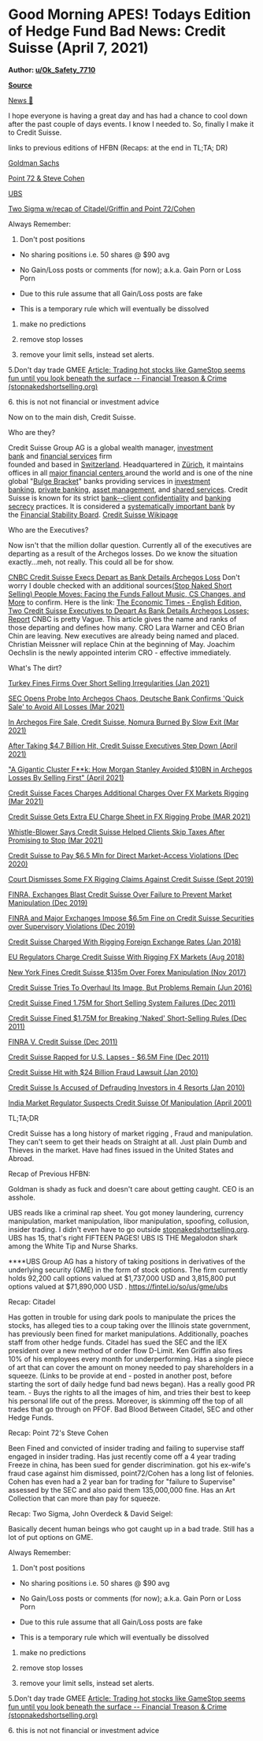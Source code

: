 Good Morning APES! Todays Edition of Hedge Fund Bad News: Credit Suisse (April 7, 2021)
=======================================================================================

**Author: [u/Ok_Safety_7710](https://www.reddit.com/user/Ok_Safety_7710/)**

**[Source](https://www.reddit.com/r/Superstonk/comments/mm47la/good_morning_apes_todays_edition_of_hedge_fund/gtp6rmu/?context=3)**

[News 📰](https://www.reddit.com/r/Superstonk/search?q=flair_name%3A%22News%20%F0%9F%93%B0%22&restrict_sr=1)

I hope everyone is having a great day and has had a chance to cool down after the past couple of days events. I know I needed to. So, finally I make it to Credit Suisse.

links to previous editions of HFBN (Recaps: at the end in TL;TA; DR)

[Goldman Sachs](https://www.reddit.com/r/Superstonk/comments/mkm94d/good_morning_simians_in_todays_edition_of_hedge/)

[Point 72 & Steve Cohen](https://www.reddit.com/r/gmeamcstonks/comments/mh7vje/point_72_from_3_days_ago_with_an_update_to/)

[UBS](https://www.reddit.com/r/GME/comments/mh6boe/good_morning_gme_this_mornings_edition_of_hedge/)

[Two Sigma w/recap of Citadel/Griffin and Point 72/Cohen](https://www.reddit.com/r/GME/comments/mghcrc/good_morning_gme_in_todays_edition_of_hedge_fund/)

Always Remember:

1.  Don't post positions

-   No sharing positions i.e. 50 shares @ $90 avg

-   No Gain/Loss posts or comments (for now); a.k.a. Gain Porn or Loss Porn

-   Due to this rule assume that all Gain/Loss posts are fake

-   This is a temporary rule which will eventually be dissolved

1.  make no predictions

2.  remove stop losses

3.  remove your limit sells, instead set alerts.

5.Don't day trade GMEE [Article: Trading hot stocks like GameStop seems fun until you look beneath the surface -- Financial Treason & Crime (stopnakedshortselling.org)](https://stopnakedshortselling.org/2021/02/article-trading-hot-stocks-like-gamestop-seems-fun-until-you-look-beneath-the-surface/)

6\. this is not not financial or investment advice

Now on to the main dish, Credit Suisse.

Who are they?

Credit Suisse Group AG is a global wealth manager, [investment bank](https://en.wikipedia.org/wiki/Investment_banking) and [financial services](https://en.wikipedia.org/wiki/Financial_services) firm\
founded and based in [Switzerland](https://en.wikipedia.org/wiki/Switzerland). Headquartered in [Zürich](https://en.wikipedia.org/wiki/Z%C3%BCrich), it maintains offices in all [major financial centers ](https://en.wikipedia.org/wiki/Financial_centre)around the world and is one of the nine global "[Bulge Bracket](https://en.wikipedia.org/wiki/Bulge_Bracket)" banks providing services in [investment banking](https://en.wikipedia.org/wiki/Investment_bank), [private banking](https://en.wikipedia.org/wiki/Private_banking), [asset management](https://en.wikipedia.org/wiki/Asset_management), and [shared services](https://en.wikipedia.org/wiki/Shared_services). Credit Suisse is known for its strict [bank--client confidentiality](https://en.wikipedia.org/wiki/Bank_secrecy) and [banking secrecy](https://en.wikipedia.org/wiki/Banking_in_Switzerland) practices. It is considered a [systematically important bank](https://en.wikipedia.org/wiki/Systemically_important_financial_institution) by the [Financial Stability Board](https://en.wikipedia.org/wiki/Financial_Stability_Board). [Credit Suisse Wikipage](https://en.wikipedia.org/wiki/Credit_Suisse)

Who are the Executives?

Now isn't that the million dollar question. Currently all of the executives are departing as a result of the Archegos losses. Do we know the situation exactly...meh, not really. This could all be for show.

[CNBC Credit Suisse Execs Depart as Bank Details Archegos Loss](https://www.cnbc.com/2021/04/05/credit-suisse-investment-bank-head-chief-risk-officer-to-depart-sources-say.html) Don't worry I double checked with an additional sources[(Stop Naked Short Selling) People Moves: Facing the Funds Fallout Music, CS Changes, and More](https://stopnakedshortselling.org/2021/04/article-people-moves-facing-the-funds-fallout-music-cs-changes-chairs-and-more/) to confirm. Here is the link: [The Economic Times - English Edition, Two Credit Suisse Executives to Depart As Bank Details Archegos Losses; Report](https://economictimes.indiatimes.com/markets/stocks/news/credit-suisse-executives-to-depart-as-bank-details-archegos-losses-report/articleshow/81923415.cms) CNBC is pretty Vague. This article gives the name and ranks of those departing and defines how many. CRO Lara Warner and CEO Brian Chin are leaving. New executives are already being named and placed. Christian Meissner will replace Chin at the beginning of May. Joachim Oechslin is the newly appointed interim CRO - effective immediately.

What's The dirt?

[Turkey Fines Firms Over Short Selling Irregularities (Jan 2021)](https://stopnakedshortselling.org/2021/04/article-turkey-fines-firms-over-short-selling-irregularities/)

[SEC Opens Probe Into Archegos Chaos, Deutsche Bank Confirms 'Quick Sale' to Avoid All Losses (Mar 2021)](https://stopnakedshortselling.org/2021/03/articlesec-opens-probe-into-archegos-chaos-deutsche-bank-confirms-quick-sale-to-avoid-all-losses/)

[In Archegos Fire Sale, Credit Suisse, Nomura Burned By Slow Exit (Mar 2021)](https://stopnakedshortselling.org/2021/03/article-in-archegos-fire-sale-credit-suisse-nomura-burned-by-slow-exit/)

[After Taking $4.7 Billion Hit, Credit Suisse Executives Step Down (April 2021)](https://stopnakedshortselling.org/2021/04/article-after-taking-4-7-billion-hit-credit-suisse-executives-step-downs/)

["A Gigantic Cluster F**k: How Morgan Stanley Avoided $10BN in Archegos Losses By Selling First" (April 2021)](https://stopnakedshortselling.org/2021/04/article-a-gigantic-clusterfk-how-morgan-stanley-avoided-10bn-in-archegos-losses-by-selling-first/)

[Credit Suisse Faces Charges Additional Charges Over FX Markets Rigging (Mar 2021)](https://stopnakedshortselling.org/2021/03/article-credit-suisse-faces-additional-charges-over-fx-market-rigging/)

[Credit Suisse Gets Extra EU Charge Sheet in FX Rigging Probe (MAR 2021)](https://stopnakedshortselling.org/2021/03/article-credit-suisse-gets-extra-eu-charge-sheet-in-fx-rigging-probe/)

[Whistle-Blower Says Credit Suisse Helped Clients Skip Taxes After Promising to Stop (Mar 2021)](https://stopnakedshortselling.org/2021/03/article-whistle-blower-says-credit-suisse-helped-clients-skip-taxes-after-promising-to-stop/)

[Credit Suisse to Pay $6.5 Mln for Direct Market-Access Violations (Dec 2020)](https://stopnakedshortselling.org/2019/12/article-credit-suisse-to-pay-6-5-mln-for-direct-market-access-violations/)

[Court Dismisses Some FX Rigging Claims Against Credit Suisse (Sept 2019)](https://stopnakedshortselling.org/2019/09/article-court-dismisses-some-fx-rigging-claims-against-credit-suisse/)

[FINRA, Exchanges Blast Credit Suisse Over Failure to Prevent Market Manipulation (Dec 2019)](https://stopnakedshortselling.org/2019/12/article-finra-exchanges-blast-credit-suisse-over-failure-to-prevent-market-manipulation/)

[FINRA and Major Exchanges Impose $6.5m Fine on Credit Suisse Securities over Supervisory Violations (Dec 2019)](https://stopnakedshortselling.org/2019/12/article-finra-and-major-exchanges-impose-6-5m-fine-on-credit-suisse-securities-over-supervisory-violations/)

[Credit Suisse Charged With Rigging Foreign Exchange Rates (Jan 2018)](https://stopnakedshortselling.org/2018/08/article-credit-suisse-charged-with-rigging-foreign-exchange-rates/)

[EU Regulators Charge Credit Suisse With Rigging FX Markets (Aug 2018)](https://stopnakedshortselling.org/2018/08/article-eu-regulators-charge-credit-suisse-with-rigging-fx-markets/)

[New York Fines Credit Suisse $135m Over Forex Manipulation (Nov 2017)](https://stopnakedshortselling.org/2017/11/article-new-york-fines-credit-suisse-135-mn-over-forex-manipulation/)

[Credit Suisse Tries To Overhaul Its Image, But Problems Remain (Jun 2016)](https://stopnakedshortselling.org/2016/06/article-credit-suisse-tries-to-overhaul-its-image-but-problems-remain/)

[Credit Suisse Fined 1.75M for Short Selling System Failures (Dec 2011)](https://stopnakedshortselling.org/2011/12/article-credit-suisse-fined-1-75m-for-short-selling-system-failures-2/)

[Credit Suisse Fined $1.75M for Breaking 'Naked' Short-Selling Rules (Dec 2011)](https://stopnakedshortselling.org/2011/12/article-credit-suisse-fined-1-75-million-for-breaking-naked-short-selling-rules-2/)

[FINRA V. Credit Suisse (Dec 2011)](https://stopnakedshortselling.org/2011/12/filing-finra-v-credit-suisse/)

[Credit Suisse Rapped for U.S. Lapses - $6.5M Fine (Dec 2011)](https://stopnakedshortselling.org/2011/12/article-credit-suisse-rapped-for-u-s-lapses/)

[Credit Suisse Hit with $24 Billion Fraud Lawsuit (Jan 2010)](https://stopnakedshortselling.org/2010/01/article-credit-suisse-hit-with-24-billion-fraud-lawsuit/)

[Credit Suisse Is Accused of Defrauding Investors in 4 Resorts (Jan 2010)](https://stopnakedshortselling.org/2010/01/article-credit-suisse-is-accused-of-defrauding-investors-in-4-resorts/)

[India Market Regulator Suspects Credit Suisse Of Manipulation (April 2001)](https://stopnakedshortselling.org/2001/04/article-india-market-regulator-suspects-credit-suisse-unit-of-manipulation/)

TL;TA;DR

Credit Suisse has a long history of market rigging , Fraud and manipulation. They can't seem to get their heads on Straight at all. Just plain Dumb and Thieves in the market. Have had fines issued in the United States and Abroad.

Recap of Previous HFBN:

Goldman is shady as fuck and doesn't care about getting caught. CEO is an asshole.

UBS reads like a criminal rap sheet. You got money laundering, currency manipulation, market manipulation, libor manipulation, spoofing, collusion, insider trading. I didn't even have to go outside [stopnakedshortselling.org](https://stopnakedshortselling.org/). UBS has 15, that's right FIFTEEN PAGES! UBS IS THE Megalodon shark among the White Tip and Nurse Sharks.

****UBS Group AG has a history of taking positions in derivatives of the underlying security (GME) in the form of stock options. The firm currently holds 92,200 call options valued at $1,737,000 USD and 3,815,800 put options valued at $71,890,000 USD . <https://fintel.io/so/us/gme/ubs>

Recap: Citadel

Has gotten in trouble for using dark pools to manipulate the prices the stocks, has alleged ties to a coup taking over the Illinois state government, has previously been fined for market manipulations. Additionally, poaches staff from other hedge funds. Citadel has sued the SEC and the IEX president over a new method of order flow D-Limit. Ken Griffin also fires 10% of his employees every month for underperforming. Has a single piece of art that can cover the amount on money needed to pay shareholders in a squeeze. (Links to be provide at end - posted in another post, before starting the sort of daily hedge fund bad news began). Has a really good PR team. - Buys the rights to all the images of him, and tries their best to keep his personal life out of the press. Moreover, is skimming off the top of all trades that go through on PFOF. Bad Blood Between Citadel, SEC and other Hedge Funds.

Recap: Point 72's Steve Cohen

Been Fined and convicted of insider trading and failing to supervise staff engaged in insider trading. Has just recently come off a 4 year trading Freeze in china, has been sued for gender discrimination. got his ex-wife's fraud case against him dismissed, point72/Cohen has a long list of felonies. Cohen has even had a 2 year ban for trading for "failure to Supervise" assessed by the SEC and also paid them 135,000,000 fine. Has an Art Collection that can more than pay for squeeze.

Recap: Two Sigma, John Overdeck & David Seigel:

Basically decent human beings who got caught up in a bad trade. Still has a lot of put options on GME.

Always Remember:

1.  Don't post positions

-   No sharing positions i.e. 50 shares @ $90 avg

-   No Gain/Loss posts or comments (for now); a.k.a. Gain Porn or Loss Porn

-   Due to this rule assume that all Gain/Loss posts are fake

-   This is a temporary rule which will eventually be dissolved

1.  make no predictions

2.  remove stop losses

3.  remove your limit sells, instead set alerts.

5.Don't day trade GMEE [Article: Trading hot stocks like GameStop seems fun until you look beneath the surface -- Financial Treason & Crime (stopnakedshortselling.org)](https://stopnakedshortselling.org/2021/02/article-trading-hot-stocks-like-gamestop-seems-fun-until-you-look-beneath-the-surface/)

6\. this is not not financial or investment advice
